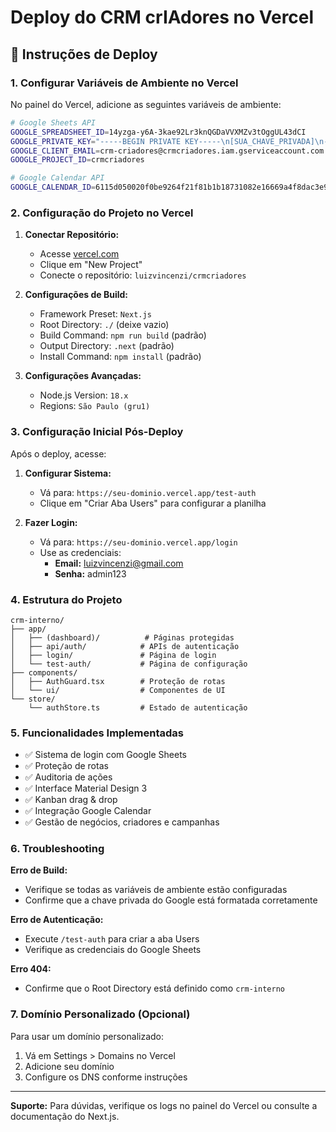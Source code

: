 # Deploy do CRM crIAdores no Vercel

## 🚀 Instruções de Deploy

### 1. Configurar Variáveis de Ambiente no Vercel

No painel do Vercel, adicione as seguintes variáveis de ambiente:

```bash
# Google Sheets API
GOOGLE_SPREADSHEET_ID=14yzga-y6A-3kae92Lr3knQGDaVVXMZv3tOggUL43dCI
GOOGLE_PRIVATE_KEY="-----BEGIN PRIVATE KEY-----\n[SUA_CHAVE_PRIVADA]\n-----END PRIVATE KEY-----"
GOOGLE_CLIENT_EMAIL=crm-criadores@crmcriadores.iam.gserviceaccount.com
GOOGLE_PROJECT_ID=crmcriadores

# Google Calendar API  
GOOGLE_CALENDAR_ID=6115d050020f0be9264f21f81b1b18731082e16669a4f8dac3e9f34ce79c6c36@group.calendar.google.com
```

### 2. Configuração do Projeto no Vercel

1. **Conectar Repositório:**
   - Acesse [vercel.com](https://vercel.com)
   - Clique em "New Project"
   - Conecte o repositório: `luizvincenzi/crmcriadores`

2. **Configurações de Build:**
   - Framework Preset: `Next.js`
   - Root Directory: `./` (deixe vazio)
   - Build Command: `npm run build` (padrão)
   - Output Directory: `.next` (padrão)
   - Install Command: `npm install` (padrão)

3. **Configurações Avançadas:**
   - Node.js Version: `18.x`
   - Regions: `São Paulo (gru1)`

### 3. Configuração Inicial Pós-Deploy

Após o deploy, acesse:

1. **Configurar Sistema:**
   - Vá para: `https://seu-dominio.vercel.app/test-auth`
   - Clique em "Criar Aba Users" para configurar a planilha

2. **Fazer Login:**
   - Vá para: `https://seu-dominio.vercel.app/login`
   - Use as credenciais:
     - **Email:** luizvincenzi@gmail.com
     - **Senha:** admin123

### 4. Estrutura do Projeto

```
crm-interno/
├── app/
│   ├── (dashboard)/          # Páginas protegidas
│   ├── api/auth/            # APIs de autenticação
│   ├── login/               # Página de login
│   └── test-auth/           # Página de configuração
├── components/
│   ├── AuthGuard.tsx        # Proteção de rotas
│   └── ui/                  # Componentes de UI
└── store/
    └── authStore.ts         # Estado de autenticação
```

### 5. Funcionalidades Implementadas

- ✅ Sistema de login com Google Sheets
- ✅ Proteção de rotas
- ✅ Auditoria de ações
- ✅ Interface Material Design 3
- ✅ Kanban drag & drop
- ✅ Integração Google Calendar
- ✅ Gestão de negócios, criadores e campanhas

### 6. Troubleshooting

**Erro de Build:**
- Verifique se todas as variáveis de ambiente estão configuradas
- Confirme que a chave privada do Google está formatada corretamente

**Erro de Autenticação:**
- Execute `/test-auth` para criar a aba Users
- Verifique as credenciais do Google Sheets

**Erro 404:**
- Confirme que o Root Directory está definido como `crm-interno`

### 7. Domínio Personalizado (Opcional)

Para usar um domínio personalizado:
1. Vá em Settings > Domains no Vercel
2. Adicione seu domínio
3. Configure os DNS conforme instruções

---

**Suporte:** Para dúvidas, verifique os logs no painel do Vercel ou consulte a documentação do Next.js.

